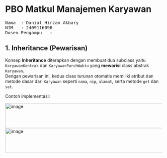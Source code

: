 # PBO Matkul Manajemen Karyawan
<pre>Nama  : Danial Hirzan Akbary
NIM   : 2409116098
Dosen Pengampu   : </pre>

## 1. Inheritance (Pewarisan)

Konsep **Inheritance** diterapkan dengan membuat dua subclass yaitu `KaryawanKontrak` dan `KaryawanParuhWaktu` yang **mewarisi** class abstrak `Karyawan`.  
Dengan pewarisan ini, kedua class turunan otomatis memiliki atribut dan metode dasar dari `Karyawan` seperti `nama`, `nip`, `alamat`, serta metode `get` dan `set`.

Contoh implementasi:

<img width="657" height="80" alt="image" src="https://github.com/user-attachments/assets/a9b58f13-3f4b-4d92-9023-b55450a4b166" />

<img width="709" height="80" alt="image" src="https://github.com/user-attachments/assets/a5366b81-ad49-4e40-83a0-bb2c31e278d7" />


##

##
